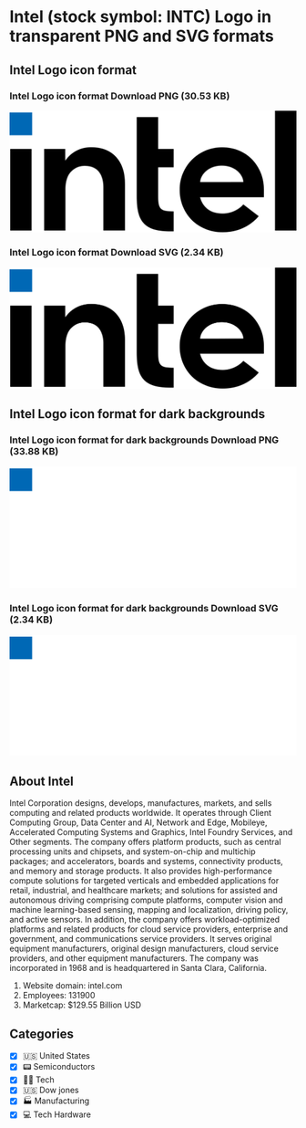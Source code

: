 # Intel (stock symbol: INTC) Logo in transparent PNG and SVG formats

## Intel Logo icon format

### Intel Logo icon format Download PNG (30.53 KB)

![Intel Logo icon format Download PNG (30.53 KB)](/img/orig/INTC-12074943.png)

### Intel Logo icon format Download SVG (2.34 KB)

![Intel Logo icon format Download SVG (2.34 KB)](/img/orig/INTC-4169dd67.svg)

## Intel Logo icon format for dark backgrounds

### Intel Logo icon format for dark backgrounds Download PNG (33.88 KB)

![Intel Logo icon format for dark backgrounds Download PNG (33.88 KB)](/img/orig/INTC.D-ad4f349c.png)

### Intel Logo icon format for dark backgrounds Download SVG (2.34 KB)

![Intel Logo icon format for dark backgrounds Download SVG (2.34 KB)](/img/orig/INTC.D-784963c2.svg)

## About Intel

Intel Corporation designs, develops, manufactures, markets, and sells computing and related products worldwide. It operates through Client Computing Group, Data Center and AI, Network and Edge, Mobileye, Accelerated Computing Systems and Graphics, Intel Foundry Services, and Other segments. The company offers platform products, such as central processing units and chipsets, and system-on-chip and multichip packages; and accelerators, boards and systems, connectivity products, and memory and storage products. It also provides high-performance compute solutions for targeted verticals and embedded applications for retail, industrial, and healthcare markets; and solutions for assisted and autonomous driving comprising compute platforms, computer vision and machine learning-based sensing, mapping and localization, driving policy, and active sensors. In addition, the company offers workload-optimized platforms and related products for cloud service providers, enterprise and government, and communications service providers. It serves original equipment manufacturers, original design manufacturers, cloud service providers, and other equipment manufacturers. The company was incorporated in 1968 and is headquartered in Santa Clara, California.

1. Website domain: intel.com
2. Employees: 131900
3. Marketcap: $129.55 Billion USD


## Categories
- [x] 🇺🇸 United States
- [x] 📟 Semiconductors
- [x] 👩‍💻 Tech
- [x] 🇺🇸 Dow jones
- [x] 🏭 Manufacturing
- [x] 💻 Tech Hardware

